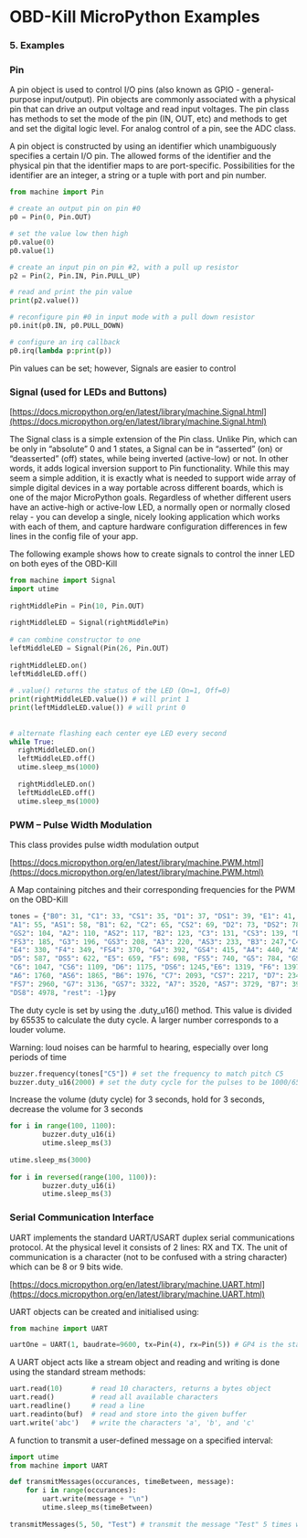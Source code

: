 # OBD-Kill MicroPython Examples

### 5. Examples

### Pin

&#x20;A pin object is used to control I/O pins (also known as GPIO - general-purpose input/output). Pin objects are commonly associated with a physical pin that can drive an output voltage and read input voltages. The pin class has methods to set the mode of the pin (IN, OUT, etc) and methods to get and set the digital logic level. For analog control of a pin, see the ADC class.

A pin object is constructed by using an identifier which unambiguously specifies a certain I/O pin. The allowed forms of the identifier and the physical pin that the identifier maps to are port-specific. Possibilities for the identifier are an integer, a string or a tuple with port and pin number.

```python
from machine import Pin

# create an output pin on pin #0
p0 = Pin(0, Pin.OUT)

# set the value low then high
p0.value(0)
p0.value(1)

# create an input pin on pin #2, with a pull up resistor
p2 = Pin(2, Pin.IN, Pin.PULL_UP)

# read and print the pin value
print(p2.value())

# reconfigure pin #0 in input mode with a pull down resistor
p0.init(p0.IN, p0.PULL_DOWN)

# configure an irq callback
p0.irq(lambda p:print(p))
```

Pin values can be set; however, Signals are easier to control

### Signal (used for LEDs and Buttons)

[https://docs.micropython.org/en/latest/library/machine.Signal.html](https://docs.micropython.org/en/latest/library/machine.Signal.html)

The Signal class is a simple extension of the Pin class. Unlike Pin, which can be only in “absolute” 0 and 1 states, a Signal can be in “asserted” (on) or “deasserted” (off) states, while being inverted (active-low) or not. In other words, it adds logical inversion support to Pin functionality. While this may seem a simple addition, it is exactly what is needed to support wide array of simple digital devices in a way portable across different boards, which is one of the major MicroPython goals. Regardless of whether different users have an active-high or active-low LED, a normally open or normally closed relay - you can develop a single, nicely looking application which works with each of them, and capture hardware configuration differences in few lines in the config file of your app.

The following example shows how to create signals to control the inner LED on both eyes of the OBD-Kill

```python
from machine import Signal
import utime
 
rightMiddlePin = Pin(10, Pin.OUT)
 
rightMiddleLED = Signal(rightMiddlePin)
 
# can combine constructor to one 
leftMiddleLED = Signal(Pin(26, Pin.OUT)
 
rightMiddleLED.on()
leftMiddleLED.off()
 
# .value() returns the status of the LED (On=1, Off=0)
print(rightMiddleLED.value()) # will print 1
print(leftMiddleLED.value()) # will print 0
 
 
# alternate flashing each center eye LED every second
while True:
  rightMiddleLED.on()
  leftMiddleLED.off()
  utime.sleep_ms(1000)
   
  rightMiddleLED.on()
  leftMiddleLED.off()
  utime.sleep_ms(1000)
```

### PWM – Pulse Width Modulation

This class provides pulse width modulation output&#x20;

[https://docs.micropython.org/en/latest/library/machine.PWM.html](https://docs.micropython.org/en/latest/library/machine.PWM.html)

A Map containing pitches and their corresponding frequencies for the PWM on the OBD-Kill

```python
tones = {"B0": 31, "C1": 33, "CS1": 35, "D1": 37, "DS1": 39, "E1": 41, "F1": 44, "FS1": 46, "G1": 49, "GS1": 52,
"A1": 55, "AS1": 58, "B1": 62, "C2": 65, "CS2": 69, "D2": 73, "DS2": 78, "E2": 82, "F2": 87, "FS2": 93, "G2": 98,
"GS2": 104, "A2": 110, "AS2": 117, "B2": 123, "C3": 131, "CS3": 139, "D3": 147, "DS3": 156, "E3": 165, "F3": 175,
"FS3": 185, "G3": 196, "GS3": 208, "A3": 220, "AS3": 233, "B3": 247,"C4": 262, "CS4": 277, "D4": 294, "DS4": 311,
"E4": 330, "F4": 349, "FS4": 370, "G4": 392, "GS4": 415, "A4": 440, "AS4": 466, "B4": 494, "C5": 523, "CS5": 554,
"D5": 587, "DS5": 622, "E5": 659, "F5": 698, "FS5": 740, "G5": 784, "GS5": 831, "A5": 880, "AS5": 932, "B5": 988,
"C6": 1047, "CS6": 1109, "D6": 1175, "DS6": 1245,"E6": 1319, "F6": 1397, "FS6": 1480, "G6": 1568, "GS6": 1661,
"A6": 1760, "AS6": 1865, "B6": 1976, "C7": 2093, "CS7": 2217, "D7": 2349, "DS7": 2489, "E7": 2637, "F7": 2794,
"FS7": 2960, "G7": 3136, "GS7": 3322, "A7": 3520, "AS7": 3729, "B7": 3951, "C8": 4186, "CS8": 4435, "D8": 4699,
"DS8": 4978, "rest": -1}py
```

The duty cycle is set by using the .duty\_u16() method. This value is divided by 65535 to calculate the duty cycle. A larger number corresponds to a louder volume.

Warning: loud noises can be harmful to hearing, especially over long periods of time

```python
buzzer.frequency(tones["C5"]) # set the frequency to match pitch C5
buzzer.duty_u16(2000) # set the duty cycle for the pulses to be 1000/65535=1.5%
```

Increase the volume (duty cycle) for 3 seconds, hold for 3 seconds, decrease the volume for 3 seconds

```python
for i in range(100, 1100):
        buzzer.duty_u16(i)
        utime.sleep_ms(3)
 
utime.sleep_ms(3000)
 
for i in reversed(range(100, 1100)):
        buzzer.duty_u16(i)
        utime.sleep_ms(3)
```

### Serial Communication Interface

UART implements the standard UART/USART duplex serial communications protocol. At the physical level it consists of 2 lines: RX and TX. The unit of communication is a character (not to be confused with a string character) which can be 8 or 9 bits wide.

[https://docs.micropython.org/en/latest/library/machine.UART.html](https://docs.micropython.org/en/latest/library/machine.UART.html)

UART objects can be created and initialised using:

```python
from machine import UART

uartOne = UART(1, baudrate=9600, tx=Pin(4), rx=Pin(5)) # GP4 is the standard Pin for and transmitting messages is the standard Pin for receiving
```

A UART object acts like a stream object and reading and writing is done using the standard stream methods:

```python
uart.read(10)       # read 10 characters, returns a bytes object
uart.read()         # read all available characters
uart.readline()     # read a line
uart.readinto(buf)  # read and store into the given buffer
uart.write('abc')   # write the characters 'a', 'b', and 'c'
```

A function to transmit a user-defined message on a specified interval:

```python
import utime
from machine import UART

def transmitMessages(occurances, timeBetween, message):
    for i in range(occurances):
        uart.write(message + "\n")
        utime.sleep_ms(timeBetween)
        
transmitMessages(5, 50, "Test") # transmit the message "Test" 5 times with 50 seconds between each message
```

